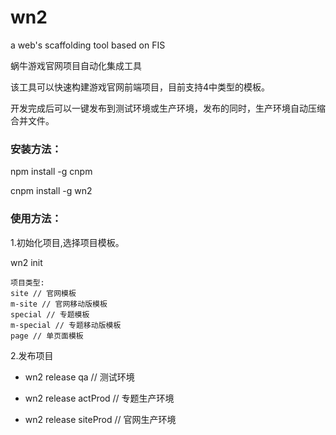 # wn2
a web's scaffolding tool based on FIS

蜗牛游戏官网项目自动化集成工具


该工具可以快速构建游戏官网前端项目，目前支持4中类型的模板。

开发完成后可以一键发布到测试环境或生产环境，发布的同时，生产环境自动压缩合并文件。


### 安装方法：

npm install -g cnpm

cnpm install -g wn2


### 使用方法：


1.初始化项目,选择项目模板。

wn2 init 


	项目类型:
	site // 官网模板
	m-site // 官网移动版模板
	special // 专题模板
	m-special // 专题移动版模板
	page // 单页面模板


2.发布项目

- wn2 release qa // 测试环境

- wn2 release actProd // 专题生产环境

- wn2 release siteProd // 官网生产环境
